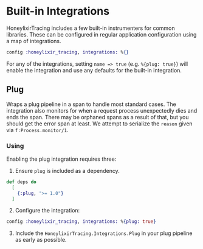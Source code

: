 # Built-in Integrations

HoneylixirTracing includes a few built-in instrumenters for common libraries. These
can be configured in regular application configuration using a map of integrations.

```elixir
config :honeylixir_tracing, integrations: %{}
```

For any of the integrations, setting `name => true` (e.g. `%{plug: true}`) will enable
the integration and use any defaults for the built-in integration.

## Plug

Wraps a plug pipeline in a span to handle most standard cases. The integration also monitors
for when a request process unexpectedly dies and ends the span. There may be orphaned spans
as a result of that, but you should get the error span at least. We attempt to serialize
the `reason` given via `f:Process.monitor/1`.

### Using

Enabling the plug integration requires three:

1. Ensure `plug` is included as a dependency.
```elixir
def deps do
  [
    {:plug, ">= 1.0"}
  ]
```

2. Configure the integration:
```elixir
config :honeylixir_tracing, integrations: %{plug: true}
```

3. Include the `HoneylixirTracing.Integrations.Plug` in your plug pipeline as early as possible.
